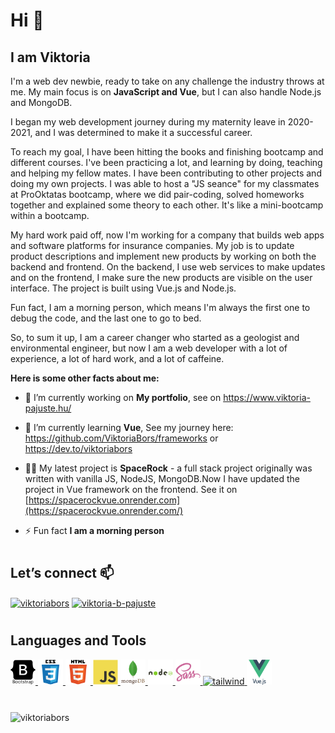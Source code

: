 # Hi  👋

## I am Viktoria
I'm a web dev newbie, ready to take on any challenge the industry throws at me. My main focus is on **JavaScript and Vue**, but I can also handle Node.js and MongoDB.

I began my web development journey during my maternity leave in 2020-2021, and I was determined to make it a successful career.

To reach my goal, I have been hitting the books and finishing bootcamp and different courses. I've been practicing a lot, and learning by doing, teaching and helping my fellow mates. I have been contributing to other projects and doing my own projects. I was able to host a "JS seance" for my classmates at ProOktatas bootcamp, where we did pair-coding, solved homeworks together and explained some theory to each other. It's like a mini-bootcamp within a bootcamp.

My hard work paid off, now I'm working for a company that builds web apps and software platforms for insurance companies. My job is to update product descriptions and implement new products by working on both the backend and frontend. On the backend, I use web services to make updates and on the frontend, I make sure the new products are visible on the user interface. The project is built using Vue.js and Node.js.

Fun fact, I am a morning person, which means I'm always the first one to debug the code, and the last one to go to bed.

So, to sum it up, I am a career changer who started as a geologist and environmental engineer, but now I am a web developer with a lot of experience, a lot of hard work, and a lot of caffeine.

**Here is some other facts about me:**
- 🔭 I’m currently working on **My portfolio**, see on https://www.viktoria-pajuste.hu/

- 🌱 I’m currently learning **Vue**, See my journey here: https://github.com/ViktoriaBors/frameworks or https://dev.to/viktoriabors

- 👨‍💻 My latest project is **SpaceRock** - a full stack project originally was written with vanilla JS, NodeJS, MongoDB.Now I have updated the project in Vue framework on the frontend. See it on [https://spacerockvue.onrender.com](https://spacerockvue.onrender.com/)

- ⚡ Fun fact **I am a morning person**
#

## Let’s connect   📫
<p align="left">
<a href="https://dev.to/viktoriabors" target="blank"><img align="center" src="https://raw.githubusercontent.com/rahuldkjain/github-profile-readme-generator/master/src/images/icons/Social/devto.svg" alt="viktoriabors" height="30" width="40" /></a>
<a href="https://linkedin.com/in/viktoria-b-pajuste" target="blank"><img align="center" src="https://raw.githubusercontent.com/rahuldkjain/github-profile-readme-generator/master/src/images/icons/Social/linked-in-alt.svg" alt="viktoria-b-pajuste" height="30" width="40" /></a>
</p>

#

## Languages and Tools
<p align="left"> <a href="https://getbootstrap.com" target="_blank" rel="noreferrer"> <img src="https://raw.githubusercontent.com/devicons/devicon/master/icons/bootstrap/bootstrap-plain-wordmark.svg" alt="bootstrap" width="40" height="40"/> </a> <a href="https://www.w3schools.com/css/" target="_blank" rel="noreferrer"> <img src="https://raw.githubusercontent.com/devicons/devicon/master/icons/css3/css3-original-wordmark.svg" alt="css3" width="40" height="40"/> </a> <a href="https://www.w3.org/html/" target="_blank" rel="noreferrer"> <img src="https://raw.githubusercontent.com/devicons/devicon/master/icons/html5/html5-original-wordmark.svg" alt="html5" width="40" height="40"/> </a> <a href="https://developer.mozilla.org/en-US/docs/Web/JavaScript" target="_blank" rel="noreferrer"> <img src="https://raw.githubusercontent.com/devicons/devicon/master/icons/javascript/javascript-original.svg" alt="javascript" width="40" height="40"/> </a> <a href="https://www.mongodb.com/" target="_blank" rel="noreferrer"> <img src="https://raw.githubusercontent.com/devicons/devicon/master/icons/mongodb/mongodb-original-wordmark.svg" alt="mongodb" width="40" height="40"/> </a> <a href="https://nodejs.org" target="_blank" rel="noreferrer"> <img src="https://raw.githubusercontent.com/devicons/devicon/master/icons/nodejs/nodejs-original-wordmark.svg" alt="nodejs" width="40" height="40"/> </a> <a href="https://sass-lang.com" target="_blank" rel="noreferrer"> <img src="https://raw.githubusercontent.com/devicons/devicon/master/icons/sass/sass-original.svg" alt="sass" width="40" height="40"/> </a> <a href="https://tailwindcss.com/" target="_blank" rel="noreferrer"> <img src="https://www.vectorlogo.zone/logos/tailwindcss/tailwindcss-icon.svg" alt="tailwind" width="40" height="40"/> </a> <a href="https://vuejs.org/" target="_blank" rel="noreferrer"> <img src="https://raw.githubusercontent.com/devicons/devicon/master/icons/vuejs/vuejs-original-wordmark.svg" alt="vuejs" width="40" height="40"/> </a> </p>

#

<p><img align="center" src="https://github-readme-stats.vercel.app/api/top-langs?username=viktoriabors&show_icons=true&locale=en&layout=compact" alt="viktoriabors" /></p>
